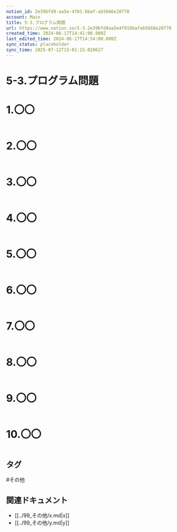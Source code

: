 ```yaml
---
notion_id: 2e39bfd9-aa5e-4f01-8baf-ab5666e20778
account: Main
title: 5-3.プログラム問題
url: https://www.notion.so/5-3-2e39bfd9aa5e4f018bafab5666e20778
created_time: 2024-06-17T14:41:00.000Z
last_edited_time: 2024-06-17T14:54:00.000Z
sync_status: placeholder
sync_time: 2025-07-12T15:01:15.028627
---
```

# 5-3.プログラム問題

# 1.〇〇
```plain text

```
# 2.〇〇
```plain text

```
# 3.〇〇
```plain text

```
# 4.〇〇
```plain text

```
# 5.〇〇
```plain text

```
# 6.〇〇
```plain text

```
# 7.〇〇
```plain text

```
# 8.〇〇
```plain text

```
# 9.〇〇
```plain text

```
# 10.〇〇
```plain text

```

## タグ

#その他 

## 関連ドキュメント

- [[../99_その他/x.md|x]]
- [[../99_その他/y.md|y]]
